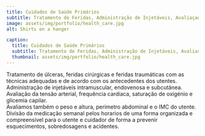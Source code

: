 ```yaml
---
title: Cuidados de Saúde Primários
subtitle: Tratamento de Feridas, Administração de Injetáveis, Avaliaçao de Sinais Vitais e Medicação Semanal
image: assets/img/portfolio/health_care.jpg
alt: Shirts on a hanger

caption:
  title: Cuidados de Saúde Primários
  subtitle: Tratamento de Feridas, Administração de Injetáveis, Avaliaçao de Sinais Vitais e Medicação Semanal
  thumbnail: assets/img/portfolio/health_care.jpg
---
```

Tratamento de úlceras, feridas cirúrgicas e feridas traumáticas com as técnicas adequadas e de acordo com os antecedentes dos utentes.
Administração de injetáveis intramuscular, endovenosa e subcutãnea.
Avaliação da tensão arterial, frequência cardiaca, saturação de oxigénio e glicemia capilar.  
Avaliamos também o peso e altura, perimetro abdominal e o IMC do utente. 
Divisão da medicação semanal pelos horarios de uma forma organizada e compreensível para o utente e cuidador de forma a prevenir esquecimentos, sobredosagens e acidentes. 

<!-- {:.list-inline} -->
<!-- - Date: January 2017 -->
<!-- - Client: Threads -->
<!-- - Category: Illustration -->